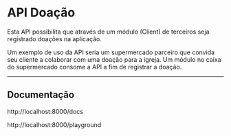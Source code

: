# API Doação

Esta API possibilita que através de um módulo (Client) de terceiros seja registrado doações na aplicação. 

Um exemplo de uso da API seria um supermercado parceiro que convida seu cliente a colaborar com uma doação para a igreja. Um módulo no caixa do supermercado consome a API a fim de registrar a doação.
___

## Documentação
http://localhost:8000/docs

http://localhost:8000/playground
